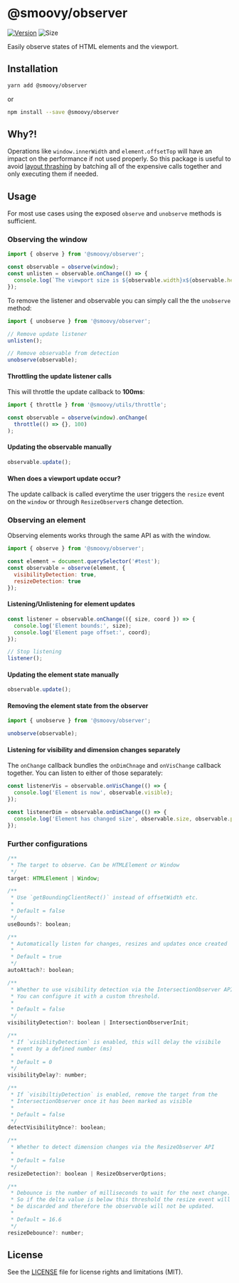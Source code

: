 # @smoovy/observer
[![Version](https://flat.badgen.net/npm/v/@smoovy/observer)](https://www.npmjs.com/package/@smoovy/observer) ![Size](https://flat.badgen.net/bundlephobia/minzip/@smoovy/observer)

Easily observe states of HTML elements and the viewport.

## Installation
```sh
yarn add @smoovy/observer
```
or
```sh
npm install --save @smoovy/observer
```

## Why?!
Operations like `window.innerWidth` and `element.offsetTop` will have an impact on the performance if not used properly. So this package is useful to avoid [layout thrashing](https://devhints.io/layout-thrashing) by batching all of the expensive calls together and only executing them if needed.

## Usage
For most use cases using the exposed `observe` and `unobserve` methods is sufficient.

### Observing the window
```js
import { observe } from '@smoovy/observer';

const observable = observe(window);
const unlisten = observable.onChange(() => {
  console.log(`The viewport size is ${observable.width}x${observable.height}`);
});
```

To remove the listener and observable you can simply call the the `unobserve` method:
```js
import { unobserve } from '@smoovy/observer';

// Remove update listener
unlisten();

// Remove observable from detection
unobserve(observable);
```

#### Throttling the update listener calls
This will throttle the update callback to **100ms**:
```js
import { throttle } from '@smoovy/utils/throttle';

const observable = observe(window).onChange(
  throttle(() => {}, 100)
);
```

#### Updating the observable manually
```js
observable.update();
```

#### When does a viewport update occur?
The update callback is called everytime the user triggers the `resize` event on
the `window` or through `ResizeObserver`s change detection.

### Observing an element
Observing elements works through the same API as with the window.

```js
import { observe } from '@smoovy/observer';

const element = document.querySelector('#test');
const observable = observe(element, {
  visibilityDetection: true,
  resizeDetection: true
});
```

#### Listening/Unlistening for element updates
```js
const listener = observable.onChange(({ size, coord }) => {
  console.log('Element bounds:', size);
  console.log('Element page offset:', coord);
});

// Stop listening
listener();
```

#### Updating the element state manually
```js
observable.update();
```

#### Removing the element state from the observer
```js
import { unobserve } from '@smoovy/observer';

unobserve(observable);
```

#### Listening for visibility and dimension changes separately
The `onChange` callback bundles the `onDimChnage` and `onVisChange` callback
together. You can listen to either of those separately:

```js
const listenerVis = observable.onVisChange(() => {
  console.log('Element is now', observable.visible);
});

const listenerDim = observable.onDimChange(() => {
  console.log('Element has changed size', observable.size, observable.pos);
});
```

### Further configurations
```js
/**
 * The target to observe. Can be HTMLElement or Window
 */
target: HTMLElement | Window;

/**
 * Use `getBoundingClientRect()` instead of offsetWidth etc.
 *
 * Default = false
 */
useBounds?: boolean;

/**
 * Automatically listen for changes, resizes and updates once created
 *
 * Default = true
 */
autoAttach?: boolean;

/**
 * Whether to use visibility detection via the IntersectionObserver API.
 * You can configure it with a custom threshold.
 *
 * Default = false
 */
visibilityDetection?: boolean | IntersectionObserverInit;

/**
 * If `visiblityDetection` is enabled, this will delay the visibile
 * event by a defined number (ms)
 *
 * Default = 0
 */
visibilityDelay?: number;

/**
 * If `visibiltiyDetection` is enabled, remove the target from the
 * IntersectionObserver once it has been marked as visible
 *
 * Default = false
 */
detectVisibilityOnce?: boolean;

/**
 * Whether to detect dimension changes via the ResizeObserver API
 *
 * Default = false
 */
resizeDetection?: boolean | ResizeObserverOptions;

/**
 * Debounce is the number of milliseconds to wait for the next change.
 * So if the delta value is below this threshold the resize event will
 * be discarded and therefore the observable will not be updated.
 *
 * Default = 16.6
 */
resizeDebounce?: number;
```


## License
See the [LICENSE](../../LICENSE) file for license rights and limitations (MIT).
